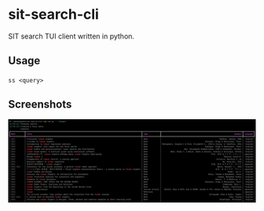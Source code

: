 # sit-search-cli

SIT search TUI client written in python.

## Usage

`ss <query>`

## Screenshots
![screenshot](./screenshot.png)

